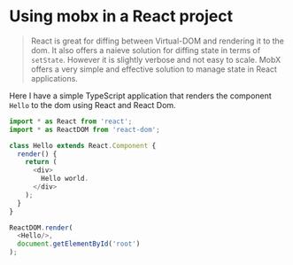 # Using mobx in a React project

> React is great for diffing between Virtual-DOM and rendering it to the dom. It also offers a naieve solution for diffing state in terms of `setState`. However it is slightly verbose and not easy to scale. MobX offers a very simple and effective solution to manage state in React applications.

Here I have a simple TypeScript application that renders the component `Hello` to the dom using React and React Dom.
```js
import * as React from 'react';
import * as ReactDOM from 'react-dom';

class Hello extends React.Component {
  render() {
    return (
      <div>
        Hello world.
      </div>
    );
  }
}

ReactDOM.render(
  <Hello/>,
  document.getElementById('root')
);
```
